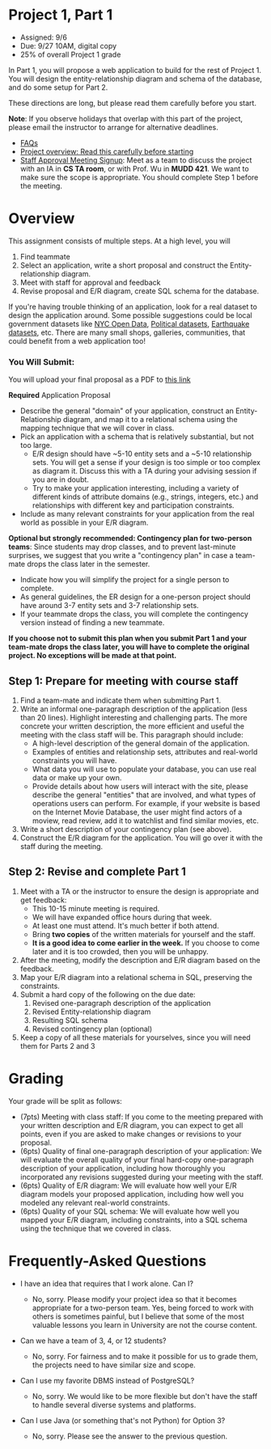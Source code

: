 # Project 1, Part 1

* Assigned: 9/6
* Due: 9/27 10AM, digital copy
* 25% of overall Project 1 grade

In Part 1, you will propose a web application to build for the rest of Project 1.  You will design the entity-relationship diagram and schema of the database, and do some setup for Part 2.

These directions are long, but please read them carefully before you start.

**Note**: If you observe holidays that overlap with this part of the project, please email the instructor to arrange for alternative deadlines.

* [FAQs](#frequently-asked-questions)
* [Project overview: Read this carefully before starting](../)
* [Staff Approval Meeting Signup](): Meet as a team to discuss the project with an IA in **CS TA room**, or with Prof. Wu in **MUDD 421**. We want to make sure the scope is appropriate. You should complete Step 1 before the meeting. 
<!--* CVN students still need to meet us for project 1 part 1, the local teammate can represent both of you. For teams that both students are remote, we will use Skype to meet. If you have a large time difference (e.g., singapore) then arrange so that the staff member knows.-->


# Overview 

This assignment consists of multiple steps.  At a high level, you will

1. Find teammate
1. Select an application, write a short proposal and construct the Entity-relationship diagram.
1. Meet with staff for approval and feedback
1. Revise proposal and E/R diagram, create SQL schema for the database.

If you're having trouble thinking of an application, look for a real dataset to design the application around.  Some possible suggestions could be local government datasets like [NYC Open Data](https://opendata.cityofnewyork.us/), [Political datasets](https://fivethirtyeight.com/features/why-were-sharing-3-million-russian-troll-tweets/), [Earthquake datasets](https://earthquake.usgs.gov/data/data.php), etc.  There are many small shops, galleries, communities, that could benefit from a web application too!


### You Will Submit:

You will upload your final proposal as a PDF to [this link](https://www.dropbox.com/request/6Wb9QcxVjkM7TeaxQDxO)

**Required** Application Proposal

* Describe the general "domain" of your application, construct an Entity-Relationship
  diagram, and map it to a relational schema using the mapping technique 
  that we will cover in class. 
* Pick an application with a schema that is relatively substantial, but not too large. 
  * E/R design should have ~5-10 entity sets and a ~5-10 relationship sets. 
    You will get a sense if your design is too simple or too complex as diagram it.
    Discuss this with a TA during your advising session if you are in doubt.
  * Try to make your application interesting, including a variety of different kinds of attribute 
    domains (e.g., strings, integers, etc.) and relationships with different key and 
    participation constraints.
* Include as many relevant constraints for your application from the 
  real world as possible in your E/R diagram.

<a name="contingency"></a> **Optional but strongly recommended: Contingency plan for two-person teams**:
  Since students may drop classes, and to prevent last-minute surprises, we suggest that you 
  write a "contingency plan" in case a team-mate drops the class  later in the semester. 

* Indicate how you will simplify the project for a single person to complete. 
* As general guidelines, the ER design for a one-person project should have around 3-7 
  entity sets and 3-7 relationship sets.
* If your teammate drops the class, you will  complete the contingency version instead of finding a new teammate.

**If you choose not to submit this plan when you submit Part 1 and your team-mate drops the class later, you will have to complete the original project. No exceptions will be made at that point.**



## Step 1: Prepare for meeting with course staff

1. Find a team-mate and indicate them when submitting Part 1.
1. Write an informal one-paragraph description of the application (less than 20 lines). Highlight interesting and challenging parts. The more concrete your written description, the more efficient and useful the meeting with the class staff will be. This paragraph should include:
    * A high-level description of the general domain of the application. 
    * Examples of entities and relationship sets, attributes and real-world constraints you will have.
    * What data you will use to populate your database, you can use real data or make up your own.
    * Provide details about how users will interact with the site, please describe the general "entities" that are involved, and what types of operations users can perform. For example, if your website is based on the Internet Movie Database, the user might find actors of a moview, read review, add it to watchlist and find similar movies, etc.
1. Write a short description of your contingency plan (see above).
1. Construct the E/R diagram for the application. You will go over it with the staff during the meeting.
 
 
## Step 2: Revise and complete Part 1
 
1. Meet with a TA or the instructor to ensure the design is appropriate and get feedback:
    * This 10-15 minute meeting is required.
    * We will have expanded office hours during that week.
    * At least one must attend.  It's much better if both attend.
    * Bring **two copies** of the written materials for yourself and the staff.
    * **It is a good idea to come earlier in the week.**  If you choose to come later and it is too crowded, then you will be unhappy.
1. After the meeting, modify the description and E/R diagram based on the feedback.
1. Map your E/R diagram into a relational schema in SQL, preserving the constraints.
1. Submit a hard copy of the following on the due date:
    1. Revised one-paragraph description of the application
    2. Revised Entity-relationship diagram
    3. Resulting SQL schema
    4. Revised contingency plan (optional)
1. Keep a copy of all these materials for yourselves, since you will need them for Parts 2 and 3 


# Grading

Your grade will be split as follows:

* (7pts) Meeting with class staff: If you come to the meeting prepared with your written description and E/R diagram, you can expect to get all points, even if you are asked to make changes or revisions to your proposal.
* (6pts) Quality of final one-paragraph description of your application: We will evaluate the overall quality of your final hard-copy one-paragraph description of your application, including how thoroughly you incorporated any revisions suggested during your meeting with the staff.
* (6pts) Quality of E/R diagram: We will evaluate how well your E/R diagram models your proposed application, including how well you modeled any relevant real-world constraints.
* (6pts) Quality of your SQL schema: We will evaluate how well you mapped your E/R diagram, including constraints, into a SQL schema using the technique that we covered in class.


# Frequently-Asked Questions
<a name="faq"></a>

* I have an idea that requires that I work alone. Can I?
    * No, sorry. Please modify your project idea so that it becomes appropriate for a two-person team. Yes, being forced to work with others is sometimes painful, but I believe that some of the most valuable lessons you learn in University are not the course content.

* Can we have a team of 3, 4, or 12 students?
    * No, sorry. For fairness and to make it possible for us to grade them, the projects need to have similar size and scope.

* Can I use my favorite DBMS instead of PostgreSQL?
    * No, sorry.  We would like to be more flexible but don't have the staff to handle several diverse systems and platforms.

* Can I use Java (or something that's not Python) for Option 3?
    * No, sorry. Please see the answer to the previous question.
    
<!--* I'm a CVN student, is the IA meeting mandotory?
    * Yes, you still need to meet us for project 1 part 1. The local teammate can represent both of you, if both students are remote, we will use Skype to meet. -->
